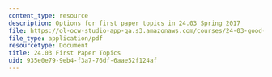 ```yaml
---
content_type: resource
description: Options for first paper topics in 24.03 Spring 2017
file: https://ol-ocw-studio-app-qa.s3.amazonaws.com/courses/24-03-good-food-ethics-and-politics-of-food-spring-2017/935e0e799eb4f3a776df6aae52f124af_24.03_firstpapertopics.pdf
file_type: application/pdf
resourcetype: Document
title: 24.03 First Paper Topics
uid: 935e0e79-9eb4-f3a7-76df-6aae52f124af
---
```

